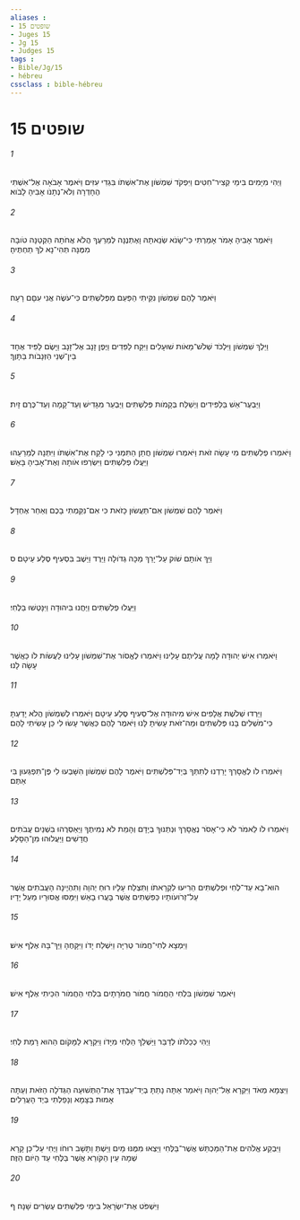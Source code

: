 ```yaml
---
aliases : 
- שופטים 15
- Juges 15
- Jg 15
- Judges 15
tags : 
- Bible/Jg/15
- hébreu
cssclass : bible-hébreu
---
```


# שופטים 15

###### 1
וַיְהִי מִיָּמִים בִּימֵי קְצִיר־חִטִּים וַיִּפְקֹד שִׁמְשֹׁון אֶת־אִשְׁתֹּו בִּגְדִי עִזִּים וַיֹּאמֶר אָבֹאָה אֶל־אִשְׁתִּי הֶחָדְרָה וְלֹא־נְתָנֹו אָבִיהָ לָבֹוא׃
###### 2
וַיֹּאמֶר אָבִיהָ אָמֹר אָמַרְתִּי כִּי־שָׂנֹא שְׂנֵאתָהּ וָאֶתְּנֶנָּה לְמֵרֵעֶךָ הֲלֹא אֲחֹתָהּ הַקְּטַנָּה טֹובָה מִמֶּנָּה תְּהִי־נָא לְךָ תַּחְתֶּיהָ׃
###### 3
וַיֹּאמֶר לָהֶם שִׁמְשֹׁון נִקֵּיתִי הַפַּעַם מִפְּלִשְׁתִּים כִּי־עֹשֶׂה אֲנִי עִםָּם רָעָה׃
###### 4
וַיֵּלֶךְ שִׁמְשֹׁון וַיִּלְכֹּד שְׁלֹשׁ־מֵאֹות שׁוּעָלִים וַיִּקַּח לַפִּדִים וַיֶּפֶן זָנָב אֶל־זָנָב וַיָּשֶׂם לַפִּיד אֶחָד בֵּין־שְׁנֵי הַזְּנָבֹות בַּתָּוֶךְ׃
###### 5
וַיַּבְעֶר־אֵשׁ בַּלַּפִּידִים וַיְשַׁלַּח בְּקָמֹות פְּלִשְׁתִּים וַיַּבְעֵר מִגָּדִישׁ וְעַד־קָמָה וְעַד־כֶּרֶם זָיִת׃
###### 6
וַיֹּאמְרוּ פְלִשְׁתִּים מִי עָשָׂה זֹאת וַיֹּאמְרוּ שִׁמְשֹׁון חֲתַן הַתִּמְנִי כִּי לָקַח אֶת־אִשְׁתֹּו וַיִּתְּנָהּ לְמֵרֵעֵהוּ וַיַּעֲלוּ פְלִשְׁתִּים וַיִּשְׂרְפוּ אֹותָהּ וְאֶת־אָבִיהָ בָּאֵשׁ׃
###### 7
וַיֹּאמֶר לָהֶם שִׁמְשֹׁון אִם־תַּעֲשׂוּן כָּזֹאת כִּי אִם־נִקַּמְתִּי בָכֶם וְאַחַר אֶחְדָּל׃
###### 8
וַיַּךְ אֹותָם שֹׁוק עַל־יָרֵךְ מַכָּה גְדֹולָה וַיֵּרֶד וַיֵּשֶׁב בִּסְעִיף סֶלַע עֵיטָם׃ ס
###### 9
וַיַּעֲלוּ פְלִשְׁתִּים וַיַּחֲנוּ בִּיהוּדָה וַיִּנָּטְשׁוּ בַּלֶּחִי׃
###### 10
וַיֹּאמְרוּ אִישׁ יְהוּדָה לָמָה עֲלִיתֶם עָלֵינוּ וַיֹּאמְרוּ לֶאֱסֹור אֶת־שִׁמְשֹׁון עָלִינוּ לַעֲשֹׂות לֹו כַּאֲשֶׁר עָשָׂה לָנוּ׃
###### 11
וַיֵּרְדוּ שְׁלֹשֶׁת אֲלָפִים אִישׁ מִיהוּדָה אֶל־סְעִיף סֶלַע עֵיטָם וַיֹּאמְרוּ לְשִׁמְשֹׁון הֲלֹא יָדַעְתָּ כִּי־מֹשְׁלִים בָּנוּ פְּלִשְׁתִּים וּמַה־זֹּאת עָשִׂיתָ לָּנוּ וַיֹּאמֶר לָהֶם כַּאֲשֶׁר עָשׂוּ לִי כֵּן עָשִׂיתִי לָהֶם׃
###### 12
וַיֹּאמְרוּ לֹו לֶאֱסָרְךָ יָרַדְנוּ לְתִתְּךָ בְּיַד־פְּלִשְׁתִּים וַיֹּאמֶר לָהֶם שִׁמְשֹׁון הִשָּׁבְעוּ לִי פֶּן־תִּפְגְּעוּן בִּי אַתֶּם׃
###### 13
וַיֹּאמְרוּ לֹו לֵאמֹר לֹא כִּי־אָסֹר נֶאֱסָרְךָ וּנְתַנּוּךָ בְיָדָם וְהָמֵת לֹא נְמִיתֶךָ וַיַּאַסְרֻהוּ בִּשְׁנַיִם עֲבֹתִים חֲדָשִׁים וַיַּעֲלוּהוּ מִן־הַסָּלַע׃
###### 14
הוּא־בָא עַד־לֶחִי וּפְלִשְׁתִּים הֵרִיעוּ לִקְרָאתֹו וַתִּצְלַח עָלָיו רוּחַ יְהוָה וַתִּהְיֶינָה הָעֲבֹתִים אֲשֶׁר עַל־זְרֹועֹותָיו כַּפִּשְׁתִּים אֲשֶׁר בָּעֲרוּ בָאֵשׁ וַיִּמַּסּוּ אֱסוּרָיו מֵעַל יָדָיו׃
###### 15
וַיִּמְצָא לְחִי־חֲמֹור טְרִיָּה וַיִּשְׁלַח יָדֹו וַיִּקָּחֶהָ וַיַּךְ־בָּהּ אֶלֶף אִישׁ׃
###### 16
וַיֹּאמֶר שִׁמְשֹׁון בִּלְחִי הַחֲמֹור חֲמֹור חֲמֹרָתָיִם בִּלְחִי הַחֲמֹור הִכֵּיתִי אֶלֶף אִישׁ׃
###### 17
וַיְהִי כְּכַלֹּתֹו לְדַבֵּר וַיַּשְׁלֵךְ הַלְּחִי מִיָּדֹו וַיִּקְרָא לַמָּקֹום הַהוּא רָמַת לֶחִי׃
###### 18
וַיִּצְמָא מְאֹד וַיִּקְרָא אֶל־יְהוָה וַיֹּאמַר אַתָּה נָתַתָּ בְיַד־עַבְדְּךָ אֶת־הַתְּשׁוּעָה הַגְּדֹלָה הַזֹּאת וְעַתָּה אָמוּת בַּצָּמָא וְנָפַלְתִּי בְּיַד הָעֲרֵלִים׃
###### 19
וַיִּבְקַע אֱלֹהִים אֶת־הַמַּכְתֵּשׁ אֲשֶׁר־בַּלֶּחִי וַיֵּצְאוּ מִמֶּנּוּ מַיִם וַיֵּשְׁתְּ וַתָּשָׁב רוּחֹו וַיֶּחִי עַל־כֵּן קָרָא שְׁמָהּ עֵין הַקֹּורֵא אֲשֶׁר בַּלֶּחִי עַד הַיֹּום הַזֶּה׃
###### 20
וַיִּשְׁפֹּט אֶת־יִשְׂרָאֵל בִּימֵי פְלִשְׁתִּים עֶשְׂרִים שָׁנָה׃ ף
